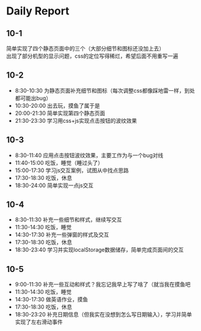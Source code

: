 # Daily Report
## 10-1
简单实现了四个静态页面中的三个（大部分细节和图标还没加上去）  
出现了部分机型的显示问题，css的定位写得稀烂，希望后面不用重写一遍

## 10-2
- 8:30-10:30 为静态页面补充细节和图标（每次调整css都像踩地雷一样，到处都可能出bug）
- 10:30-20:00 出去玩，摸鱼了属于是
- 20:00-21:30 简单实现第四个静态页面
- 21:30-23:30 学习用css+js实现点击按钮的波纹效果

## 10-3
- 8:30-11:40 应用点击按钮波纹效果，主要工作为与一个bug对线
- 11:40-15:00 吃饭，睡觉（睡过头了）
- 15:00-17:30 学习js交互案例，试图从中找点思路
- 17:30-18:30 吃饭，休息
- 18:30-24:00 简单实现一点js交互

## 10-4
- 8:30-11:30 补充一些细节和样式，继续写交互
- 11:30-14:30 吃饭，睡觉
- 14:30-17:30 补充一些弹窗的样式及交互
- 17:30-18:30 吃饭，休息
- 18:30-23:40 学习并实现localStorage数据储存，简单完成页面间的交互

## 10-5
- 9:00-11:30 补充一些互动和样式？我忘记我早上写了啥了（就当我在摸鱼吧
- 11:30-14:30 吃饭，睡觉
- 14:30-17:30 做英语作业，摸鱼
- 17:30-18:30 吃饭，休息
- 18:30-23:20 补充日期信息（但我实在没想到怎么写日期输入），学习并简单实现了左右滑动事件
